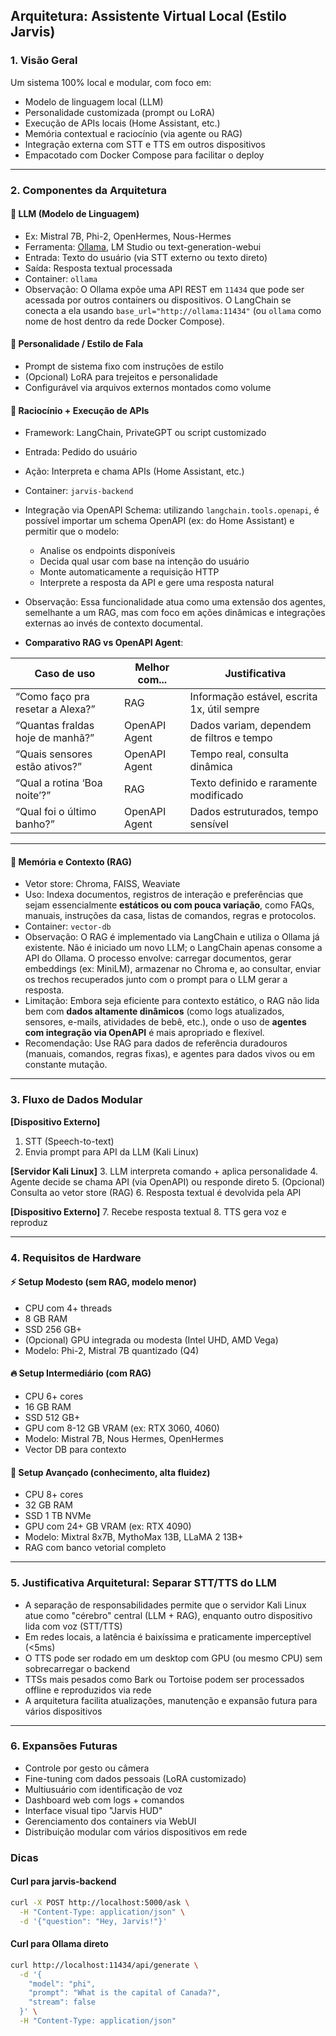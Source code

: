 ## Arquitetura: Assistente Virtual Local (Estilo Jarvis)

### 1. Visão Geral
Um sistema 100% local e modular, com foco em:
- Modelo de linguagem local (LLM)
- Personalidade customizada (prompt ou LoRA)
- Execução de APIs locais (Home Assistant, etc.)
- Memória contextual e raciocínio (via agente ou RAG)
- Integração externa com STT e TTS em outros dispositivos
- Empacotado com Docker Compose para facilitar o deploy

---

### 2. Componentes da Arquitetura

#### 🧠 LLM (Modelo de Linguagem)
- Ex: Mistral 7B, Phi-2, OpenHermes, Nous-Hermes
- Ferramenta: [Ollama](https://ollama.com), LM Studio ou text-generation-webui
- Entrada: Texto do usuário (via STT externo ou texto direto)
- Saída: Resposta textual processada
- Container: `ollama`
- Observação: O Ollama expõe uma API REST em `11434` que pode ser acessada por outros containers ou dispositivos. O LangChain se conecta a ela usando `base_url="http://ollama:11434"` (ou `ollama` como nome de host dentro da rede Docker Compose).

#### 🌟 Personalidade / Estilo de Fala
- Prompt de sistema fixo com instruções de estilo
- (Opcional) LoRA para trejeitos e personalidade
- Configurável via arquivos externos montados como volume

#### 🤹️ Raciocínio + Execução de APIs
- Framework: LangChain, PrivateGPT ou script customizado
- Entrada: Pedido do usuário
- Ação: Interpreta e chama APIs (Home Assistant, etc.)
- Container: `jarvis-backend`
- Integração via OpenAPI Schema: utilizando `langchain.tools.openapi`, é possível importar um schema OpenAPI (ex: do Home Assistant) e permitir que o modelo:
  - Analise os endpoints disponíveis
  - Decida qual usar com base na intenção do usuário
  - Monte automaticamente a requisição HTTP
  - Interprete a resposta da API e gere uma resposta natural
- Observação: Essa funcionalidade atua como uma extensão dos agentes, semelhante a um RAG, mas com foco em ações dinâmicas e integrações externas ao invés de contexto documental.

- **Comparativo RAG vs OpenAPI Agent**:

| Caso de uso                     | Melhor com...        | Justificativa                                      |
|---------------------------------|-----------------------|----------------------------------------------------|
| “Como faço pra resetar a Alexa?”| RAG                   | Informação estável, escrita 1x, útil sempre        |
| “Quantas fraldas hoje de manhã?”| OpenAPI Agent         | Dados variam, dependem de filtros e tempo          |
| “Quais sensores estão ativos?”  | OpenAPI Agent         | Tempo real, consulta dinâmica                      |
| “Qual a rotina ‘Boa noite’?”    | RAG                   | Texto definido e raramente modificado              |
| “Qual foi o último banho?”      | OpenAPI Agent         | Dados estruturados, tempo sensível                 |

---

#### 🤔 Memória e Contexto (RAG)
- Vetor store: Chroma, FAISS, Weaviate
- Uso: Indexa documentos, registros de interação e preferências que sejam essencialmente **estáticos ou com pouca variação**, como FAQs, manuais, instruções da casa, listas de comandos, regras e protocolos.
- Container: `vector-db`
- Observação: O RAG é implementado via LangChain e utiliza o Ollama já existente. Não é iniciado um novo LLM; o LangChain apenas consome a API do Ollama. O processo envolve: carregar documentos, gerar embeddings (ex: MiniLM), armazenar no Chroma e, ao consultar, enviar os trechos recuperados junto com o prompt para o LLM gerar a resposta.
- Limitação: Embora seja eficiente para contexto estático, o RAG não lida bem com **dados altamente dinâmicos** (como logs atualizados, sensores, e-mails, atividades de bebê, etc.), onde o uso de **agentes com integração via OpenAPI** é mais apropriado e flexível.
- Recomendação: Use RAG para dados de referência duradouros (manuais, comandos, regras fixas), e agentes para dados vivos ou em constante mutação.

---

### 3. Fluxo de Dados Modular

**[Dispositivo Externo]**
1. STT (Speech-to-text)
2. Envia prompt para API da LLM (Kali Linux)

**[Servidor Kali Linux]**
3. LLM interpreta comando + aplica personalidade
4. Agente decide se chama API (via OpenAPI) ou responde direto
5. (Opcional) Consulta ao vetor store (RAG)
6. Resposta textual é devolvida pela API

**[Dispositivo Externo]**
7. Recebe resposta textual
8. TTS gera voz e reproduz

---

### 4. Requisitos de Hardware

#### ⚡ Setup Modesto (sem RAG, modelo menor)
- CPU com 4+ threads
- 8 GB RAM
- SSD 256 GB+
- (Opcional) GPU integrada ou modesta (Intel UHD, AMD Vega)
- Modelo: Phi-2, Mistral 7B quantizado (Q4)

#### 🔥 Setup Intermediário (com RAG)
- CPU 6+ cores
- 16 GB RAM
- SSD 512 GB+
- GPU com 8-12 GB VRAM (ex: RTX 3060, 4060)
- Modelo: Mistral 7B, Nous Hermes, OpenHermes
- Vector DB para contexto

#### 🌌 Setup Avançado (conhecimento, alta fluidez)
- CPU 8+ cores
- 32 GB RAM
- SSD 1 TB NVMe
- GPU com 24+ GB VRAM (ex: RTX 4090)
- Modelo: Mixtral 8x7B, MythoMax 13B, LLaMA 2 13B+
- RAG com banco vetorial completo

---

### 5. Justificativa Arquitetural: Separar STT/TTS do LLM
- A separação de responsabilidades permite que o servidor Kali Linux atue como "cérebro" central (LLM + RAG), enquanto outro dispositivo lida com voz (STT/TTS)
- Em redes locais, a latência é baixíssima e praticamente imperceptível (<5ms)
- O TTS pode ser rodado em um desktop com GPU (ou mesmo CPU) sem sobrecarregar o backend
- TTSs mais pesados como Bark ou Tortoise podem ser processados offline e reproduzidos via rede
- A arquitetura facilita atualizações, manutenção e expansão futura para vários dispositivos

---

### 6. Expansões Futuras
- Controle por gesto ou câmera
- Fine-tuning com dados pessoais (LoRA customizado)
- Multiusuário com identificação de voz
- Dashboard web com logs + comandos
- Interface visual tipo "Jarvis HUD"
- Gerenciamento dos containers via WebUI
- Distribuição modular com vários dispositivos em rede


### Dicas

#### Curl para jarvis-backend
```bash
curl -X POST http://localhost:5000/ask \
  -H "Content-Type: application/json" \
  -d '{"question": "Hey, Jarvis!"}'
```

#### Curl para Ollama direto
```bash
curl http://localhost:11434/api/generate \
  -d '{
    "model": "phi",
    "prompt": "What is the capital of Canada?",
    "stream": false
  }' \
  -H "Content-Type: application/json"
```

